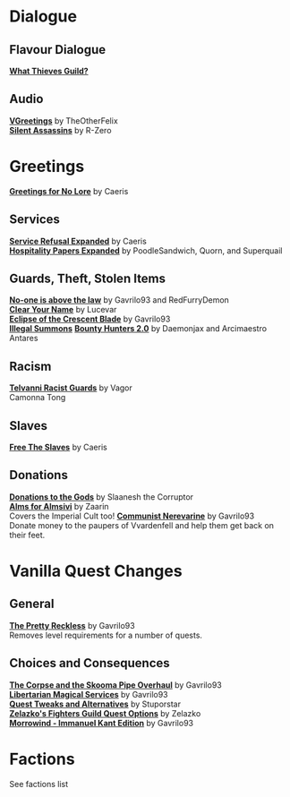 # Dialogue

## Flavour Dialogue
[**What Thieves Guild?**]()

## Audio
[**VGreetings**](http://mw.modhistory.com/download-42-13335) by TheOtherFelix  
[**Silent Assassins**](https://www.nexusmods.com/morrowind/mods/44371) by R-Zero  

# Greetings
[**Greetings for No Lore**](https://www.nexusmods.com/morrowind/mods/46063) by Caeris  

## Services
[**Service Refusal Expanded**](https://www.nexusmods.com/morrowind/mods/45961) by Caeris  
[**Hospitality Papers Expanded**](https://www.nexusmods.com/morrowind/mods/46107) by PoodleSandwich, Quorn, and Superquail  

## Guards, Theft, Stolen Items
[**No-one is above the law**](https://www.nexusmods.com/morrowind/mods/46925/) by Gavrilo93 and RedFurryDemon  
[**Clear Your Name**]() by Lucevar  
[**Eclipse of the Crescent Blade**](https://www.nexusmods.com/morrowind/mods/47194) by Gavrilo93  
[**Illegal Summons**]()
[**Bounty Hunters 2.0**](https://www.nexusmods.com/morrowind/mods/43789/) by Daemonjax and Arcimaestro Antares  

## Racism
[**Telvanni Racist Guards**](http://mw.modhistory.com/download-44-10731) by Vagor  
Camonna Tong 

## Slaves
[**Free The Slaves**](https://www.nexusmods.com/morrowind/mods/45191) by Caeris  

## Donations
[**Donations to the Gods**](http://mw.modhistory.com/download-68-14336) by Slaanesh the Corruptor  
[**Alms for Almsivi**](https://www.nexusmods.com/morrowind/mods/43853) by Zaarin  
Covers the Imperial Cult too! 
[**Communist Nerevarine**](https://www.nexusmods.com/morrowind/mods/46979) by Gavrilo93  
Donate money to the paupers of Vvardenfell and help them get back on their feet. 

# Vanilla Quest Changes
## General
[**The Pretty Reckless**](https://www.nexusmods.com/morrowind/mods/46970) by Gavrilo93  
Removes level requirements for a number of quests. 

## Choices and Consequences
[**The Corpse and the Skooma Pipe Overhaul**](https://www.nexusmods.com/morrowind/mods/46696) by Gavrilo93  
[**Libertarian Magical Services**](https://www.nexusmods.com/morrowind/mods/46301) by Gavrilo93  
[**Quest Tweaks and Alternatives**]() by Stuporstar  
[**Zelazko's Fighters Guild Quest Options**](https://www.nexusmods.com/morrowind/mods/47196) by Zelazko  
[**Morrowind - Immanuel Kant Edition**](https://www.nexusmods.com/morrowind/mods/45995) by Gavrilo93  

# Factions
See factions list 
